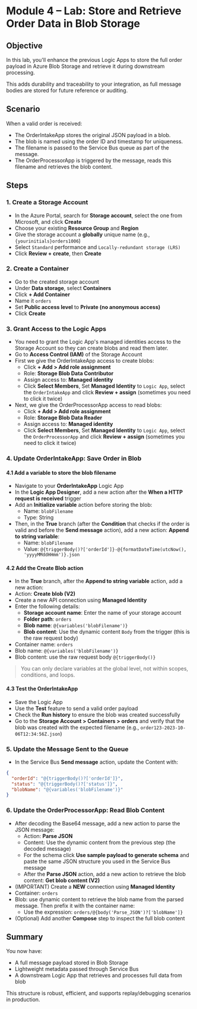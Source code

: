 # Module 4 – Lab: Store and Retrieve Order Data in Blob Storage

## Objective

In this lab, you'll enhance the previous Logic Apps to store the full order payload in Azure Blob Storage and retrieve it during downstream processing.

This adds durability and traceability to your integration, as full message bodies are stored for future reference or auditing.

## Scenario

When a valid order is received:

- The OrderIntakeApp stores the original JSON payload in a blob.
- The blob is named using the order ID and timestamp for uniqueness.
- The filename is passed to the Service Bus queue as part of the message.
- The OrderProcessorApp is triggered by the message, reads this filename and retrieves the blob content.

## Steps

### 1. Create a Storage Account

- In the Azure Portal, search for **Storage account**, select the one from Microsoft, and click **Create**
- Choose your existing **Resource Group** and **Region**
- Give the storage account a **globally** unique name (e.g., `{yourinitials}orders1006`)
- Select `Standard` performance and `Locally-redundant storage (LRS)`
- Click **Review + create**, then **Create**

### 2. Create a Container

- Go to the created storage account
- Under **Data storage**, select **Containers**
- Click **+ Add Container**
- Name it `orders`
- Set **Public access level** to **Private (no anonymous access)**
- Click **Create**

### 3. Grant Access to the Logic Apps
- You need to grant the Logic App's managed identities access to the Storage Account so they can create blobs and read them later.
- Go to **Access Control (IAM)** of the Storage Account
- First we give the OrderIntakeApp access to create blobs:
  - Click **+ Add > Add role assignment**
  - Role: **Storage Blob Data Contributor**
  - Assign access to: **Managed identity**
  - Click **Select Members**, Set **Managed Identity** to `Logic App`, select the `OrderIntakeApp` and click **Review + assign** (sometimes you need to click it twice)
- Next, we give the OrderProcessorApp access to read blobs:
  - Click **+ Add > Add role assignment**
  - Role: **Storage Blob Data Reader**
  - Assign access to: **Managed identity**
  - Click **Select Members**, Set **Managed Identity** to `Logic App`, select the `OrderProcessorApp` and click **Review + assign** (sometimes you need to click it twice)

### 4. Update OrderIntakeApp: Save Order in Blob

#### 4.1 Add a variable to store the blob filename
- Navigate to your **OrderIntakeApp** Logic App
- In the **Logic App Designer**, add a new action after the **When a HTTP request is received** trigger
- Add an **Initialize variable** action before storing the blob:
  - Name: `blobFilename`
  - Type: String
- Then, in the **True** branch (after the **Condition** that checks if the order is valid and before the **Send message** action), add a new action: **Append to string variable**:
  - Name: `blobFilename`
  - Value: `@{triggerBody()?['orderId']}-@{formatDateTime(utcNow(), 'yyyyMMddHHmm')}.json`

#### 4.2 Add the Create Blob action
- In the **True** branch, after the **Append to string variable** action, add a new action:
- Action: **Create blob (V2)**
- Create a new API connection using **Managed Identity**
- Enter the following details:
  - **Storage account name**: Enter the name of your storage account
  - **Folder path**: `orders`
  - **Blob name**: `@{variables('blobFilename')}`
  - **Blob content**: Use the dynamic content `Body` from the trigger (this is the raw request body)
- Container name: `orders`
- Blob name: `@{variables('blobFilename')}`
- Blob content: use the raw request body `@{triggerBody()}`
> You can only declare variables at the global level, not within scopes, conditions, and loops.

#### 4.3 Test the OrderIntakeApp
- Save the Logic App
- Use the **Test** feature to send a valid order payload
- Check the **Run history** to ensure the blob was created successfully
- Go to the **Storage Account > Containers > orders** and verify that the blob was created with the expected filename (e.g., `order123-2023-10-06T12:34:56Z.json`)

### 5. Update the Message Sent to the Queue

- In the Service Bus **Send message** action, update the Content with:

```json
{
  "orderId": "@{triggerBody()?['orderId']}",
  "status": "@{triggerBody()?['status']}",
  "blobName": "@{variables('blobFilename')}"
}
```

### 6. Update the OrderProcessorApp: Read Blob Content

- After decoding the Base64 message, add a new action to parse the JSON message:
  - Action: **Parse JSON**
  - Content: Use the dynamic content from the previous step (the decoded message)
  - For the schema click **Use sample payload to generate schema** and paste the same JSON structure you used in the Service Bus message
  - After the **Parse JSON** action, add a new action to retrieve the blob content: **Get blob content (V2)**
- (IMPORTANT) Create a **NEW** connection using **Managed Identity**
- Container: `orders`
- Blob: use dynamic content to retrieve the blob name from the parsed message. Then prefix it with the container name:
  - Use the expression: `orders/@{body('Parse_JSON')?['blobName']}`
- (Optional) Add another **Compose** step to inspect the full blob content

## Summary

You now have:

- A full message payload stored in Blob Storage
- Lightweight metadata passed through Service Bus
- A downstream Logic App that retrieves and processes full data from blob

This structure is robust, efficient, and supports replay/debugging scenarios in production.
